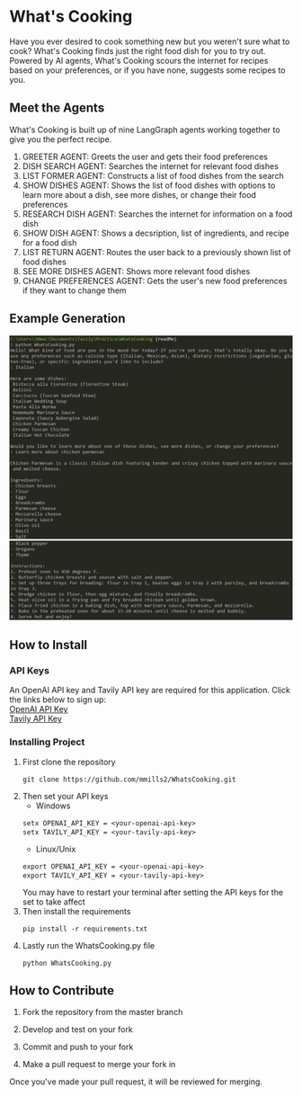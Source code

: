 # What's Cooking

Have you ever desired to cook something new but you weren't sure what to cook? What's Cooking finds just the right food dish for you to try out. Powered by AI agents, What's Cooking scours the internet for recipes based on your preferences, or if you have none, suggests some recipes to you.

## Meet the Agents

What's Cooking is built up of nine LangGraph agents working together to give you the perfect recipe.

1. GREETER AGENT: Greets the user and gets their food preferences
2. DISH SEARCH AGENT: Searches the internet for relevant food dishes
3. LIST FORMER AGENT: Constructs a list of food dishes from the search
4. SHOW DISHES AGENT: Shows the list of food dishes with options to learn more about a dish, see more dishes, or change their food preferences
5. RESEARCH DISH AGENT: Searches the internet for information on a food dish
6. SHOW DISH AGENT: Shows a decsription, list of ingredients, and recipe for a food dish
7. LIST RETURN AGENT: Routes the user back to a previously shown list of food dishes
8. SEE MORE DISHES AGENT: Shows more relevant food dishes
9. CHANGE PREFERENCES AGENT: Gets the user's new food preferences if they want to change them

## Example Generation

![screenshot](example_generations/exampleGenerationOne.png)
![screenshot](example_generations/exampleGenerationTwo.png)

## How to Install

### API Keys

An OpenAI API key and Tavily API key are required for this application. Click the links below to sign up:\
[OpenAI API Key](https://platform.openai.com/)\
[Tavily API Key](https://tavily.com/)

### Installing Project

1. First clone the repository
   ```
   git clone https://github.com/mmills2/WhatsCooking.git
   ```
2. Then set your API keys
   - Windows
   ```
   setx OPENAI_API_KEY = <your-openai-api-key>
   setx TAVILY_API_KEY = <your-tavily-api-key>
   ```
   - Linux/Unix
   ```
   export OPENAI_API_KEY = <your-openai-api-key>
   export TAVILY_API_KEY = <your-tavily-api-key>
   ```
   You may have to restart your terminal after setting the API keys for the set to take affect
3. Then install the requirements
   ```
   pip install -r requirements.txt
   ```
4. Lastly run the WhatsCooking.py file
   ```
   python WhatsCooking.py
   ```

## How to Contribute

1. Fork the repository from the master branch

2. Develop and test on your fork

3. Commit and push to your fork

4. Make a pull request to merge your fork in

Once you've made your pull request, it will be reviewed for merging.
